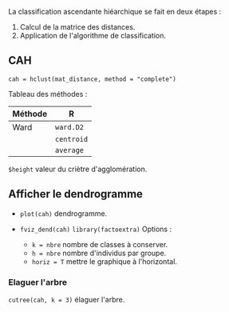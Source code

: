 La classification ascendante hiéarchique se fait en deux étapes :

1. Calcul de la matrice des distances.
2. Application de l'algorithme de classification.

## CAH

```
cah = hclust(mat_distance, method = "complete")
```

Tableau des méthodes :

Méthode     | R
------------|---
Ward        | `ward.D2`
            | `centroid` 
            | `average` 
            
`$height` valeur du criètre d'agglomération.

## Afficher le dendrogramme

* `plot(cah)` dendrogramme.
* `fviz_dend(cah)` `library(factoextra)` Options :

    * `k = nbre` nombre de classes à conserver.
    * `h = nbre` nombre d'individus par groupe.
    * `horiz = T` mettre le graphique à l'horizontal.

### Elaguer l'arbre

`cutree(cah, k = 3)` élaguer l'arbre.
